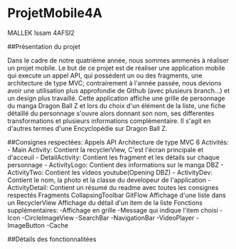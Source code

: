 # ProjetMobile4A

MALLEK Issam 4AFSI2

##Présentation du projet

Dans le cadre de notre quatrième année, nous sommes ammenés à réaliser un projet mobile. Le but de ce projet est de réaliser une application mobile qui execute un appel API, qui possédent un ou des fragments, une architecture de type MVC; contrairement à l'année passée, nous devions avoir une utilisation plus approfondie de Github (avec plusieurs branch...) et un design plus travaillé.
Cette application affiche une grille de personnage du manga Dragon Ball Z et lors du choix d'un élément de la liste, une fiche détaillé du personnage s'ouvre alors donnant son nom, ses differentes transformations et plusieurs informations complémentaire.
Il s'agit en d'autres termes d'une Encyclopédie sur Dragon Ball Z.

##Consignes respectées:
    Appels API
    Architecture de type MVC
    6 Activités: 
            - Main Activity: Contient la recyclerView, C'est l'écran principale et d'acceuil
            - DetailActivity: Contient les fragment et les détails sur chaque personnage
            - ActivityLogo: Contient des informations sur le manga DBZ
            - ActivityTwo: Contient les videos youtube(Opening DBZ)
            - ActivityDev: Contient le nom, la photo et la classe du developeur de l'application
            - ActivityDetail: Contient un résumé du readme avec toutes les consignes respectés
    Fragments
    CollapsingToolbar
    GitFlow
    Affichage d'une liste dans un RecyclerView
    Affichage du détail d'un item de la liste
    Fonctions supplémentaires:
        -Affichage en grille
        -Message qui indique l'item choisi
        -Icon
        -CircleImageView
        -SearchBar
        -NavigationBar
        -VideoPlayer
        -ImageButton
        -Cache
        
##Détails des fonctionnalitées


   
        
    
